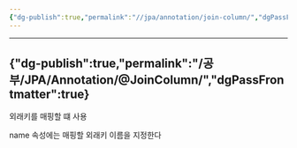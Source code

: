 ```yaml
---
{"dg-publish":true,"permalink":"//jpa/annotation/join-column/","dgPassFrontmatter":true}
---
```



---
{"dg-publish":true,"permalink":"/공부/JPA/Annotation/@JoinColumn/","dgPassFrontmatter":true}
---

외래키를 매핑할 떄 사용

name 속성에는 매핑할 외래키 이름을 지정한다